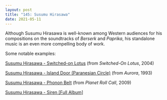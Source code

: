 ```yaml
---
layout: post  
title: "145: Susumu Hirasawa"  
date: 2021-05-11  
---
```


Although Susumu Hirasawa is well-known among Western audiences for his compositions on the soundtracks of *Berserk* and *Paprika*, his standalone music is an even more compelling body of work.

Some notable examples:

[Susumu Hirasawa - Switched-on Lotus](https://youtu.be/L2BoI7zgeOg) (from *Switched-On Lotus*, 2004)  

[Susumu Hirasawa - Island Door (Paranesian Circle)](https://youtu.be/mDopUiln0Zk) (from *Aurora*, 1993)  

[Susumu Hirasawa - Phonon Belt](https://youtu.be/qgoYRTsmn0E) (from *Planet Roll Call*, 2009)  

[Susumu Hirasawa - Siren [Full Album]](https://youtu.be/ikGWoVqYqRU?t=402) 
